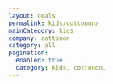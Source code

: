 ```yaml
---
layout: deals
permalink: kids/cottonon/
mainCategory: kids
company: cottonon
category: all
pagination:
  enabled: true
  category: kids, cottonon,
---
```







      

  

